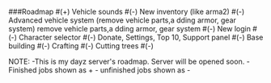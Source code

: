 ###Roadmap
#(+) Vehicle sounds
#(-) New inventory (like arma2)
#(-) Advanced vehicle system (remove vehicle parts,a dding armor, gear system)
remove vehicle parts,a dding armor, gear system
#(-) New login
#(-) Character selector
#(-) Donate, Settings, Top 10, Support panel
#(-) Base building
#(-) Crafting
#(-) Cutting trees
#(-) 


NOTE: -This is my dayz server's roadmap. Server will be opened soon.
      - Finished jobs shown as +
      - unfinished jobs shown as -
